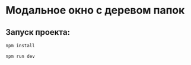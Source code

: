 # Модальное окно с деревом папок


## Запуск проекта:  

```sh
npm install
```  

```sh
npm run dev
```
